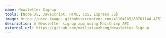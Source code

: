 ```yaml
---
name: Newsletter Signup
tools: [Node JS, JavaScript, HTML, CSS, Express JS]
image: https://user-images.githubusercontent.com/41104185/80701144-47531e80-8b22-11ea-8a10-a37a48aafb2c.png
description: A Newsletter signup app using MailChimp API
external_url: https://github.com/meilixiaozhang/Newsletter-Signup
---
```

